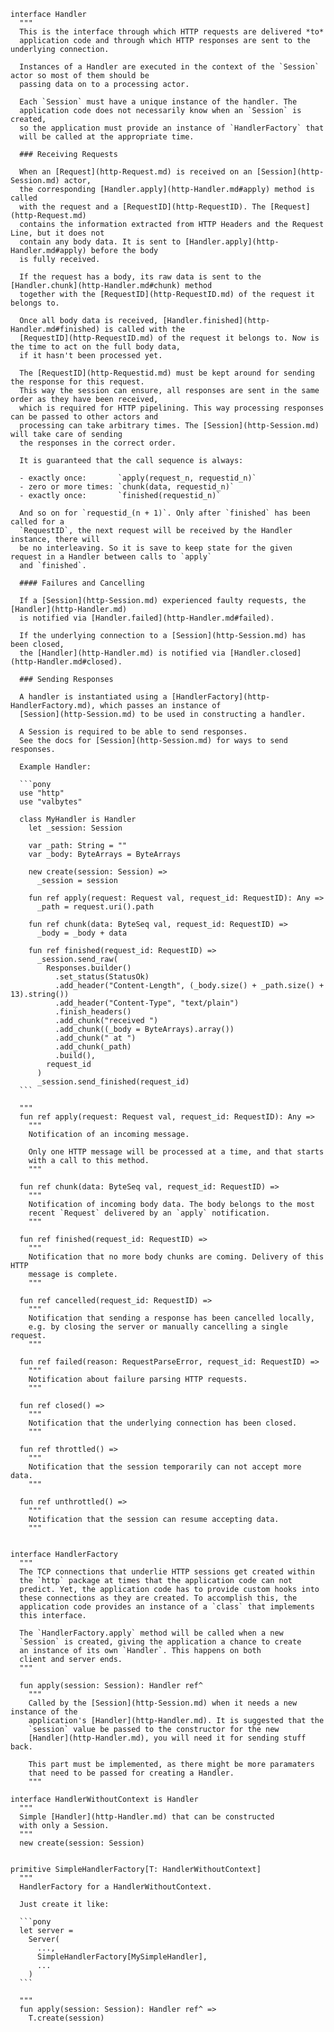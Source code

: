 ```````pony-full-source
interface Handler
  """
  This is the interface through which HTTP requests are delivered *to*
  application code and through which HTTP responses are sent to the underlying connection.

  Instances of a Handler are executed in the context of the `Session` actor so most of them should be
  passing data on to a processing actor.

  Each `Session` must have a unique instance of the handler. The
  application code does not necessarily know when an `Session` is created,
  so the application must provide an instance of `HandlerFactory` that
  will be called at the appropriate time.

  ### Receiving Requests

  When an [Request](http-Request.md) is received on an [Session](http-Session.md) actor,
  the corresponding [Handler.apply](http-Handler.md#apply) method is called
  with the request and a [RequestID](http-RequestID). The [Request](http-Request.md)
  contains the information extracted from HTTP Headers and the Request Line, but it does not
  contain any body data. It is sent to [Handler.apply](http-Handler.md#apply) before the body
  is fully received.

  If the request has a body, its raw data is sent to the [Handler.chunk](http-Handler.md#chunk) method
  together with the [RequestID](http-RequestID.md) of the request it belongs to.

  Once all body data is received, [Handler.finished](http-Handler.md#finished) is called with the
  [RequestID](http-RequestID.md) of the request it belongs to. Now is the time to act on the full body data,
  if it hasn't been processed yet.

  The [RequestID](http-Requestid.md) must be kept around for sending the response for this request.
  This way the session can ensure, all responses are sent in the same order as they have been received,
  which is required for HTTP pipelining. This way processing responses can be passed to other actors and
  processing can take arbitrary times. The [Session](http-Session.md) will take care of sending
  the responses in the correct order.

  It is guaranteed that the call sequence is always:

  - exactly once:       `apply(request_n, requestid_n)`
  - zero or more times: `chunk(data, requestid_n)`
  - exactly once:       `finished(requestid_n)`

  And so on for `requestid_(n + 1)`. Only after `finished` has been called for a
  `RequestID`, the next request will be received by the Handler instance, there will
  be no interleaving. So it is save to keep state for the given request in a Handler between calls to `apply`
  and `finished`.

  #### Failures and Cancelling

  If a [Session](http-Session.md) experienced faulty requests, the [Handler](http-Handler.md)
  is notified via [Handler.failed](http-Handler.md#failed).

  If the underlying connection to a [Session](http-Session.md) has been closed,
  the [Handler](http-Handler.md) is notified via [Handler.closed](http-Handler.md#closed).

  ### Sending Responses

  A handler is instantiated using a [HandlerFactory](http-HandlerFactory.md), which passes an instance of
  [Session](http-Session.md) to be used in constructing a handler.

  A Session is required to be able to send responses.
  See the docs for [Session](http-Session.md) for ways to send responses.

  Example Handler:

  ```pony
  use "http"
  use "valbytes"

  class MyHandler is Handler
    let _session: Session

    var _path: String = ""
    var _body: ByteArrays = ByteArrays

    new create(session: Session) =>
      _session = session

    fun ref apply(request: Request val, request_id: RequestID): Any =>
      _path = request.uri().path

    fun ref chunk(data: ByteSeq val, request_id: RequestID) =>
      _body = _body + data

    fun ref finished(request_id: RequestID) =>
      _session.send_raw(
        Responses.builder()
          .set_status(StatusOk)
          .add_header("Content-Length", (_body.size() + _path.size() + 13).string())
          .add_header("Content-Type", "text/plain")
          .finish_headers()
          .add_chunk("received ")
          .add_chunk((_body = ByteArrays).array())
          .add_chunk(" at ")
          .add_chunk(_path)
          .build(),
        request_id
      )
      _session.send_finished(request_id)
  ```

  """
  fun ref apply(request: Request val, request_id: RequestID): Any =>
    """
    Notification of an incoming message.

    Only one HTTP message will be processed at a time, and that starts
    with a call to this method.
    """

  fun ref chunk(data: ByteSeq val, request_id: RequestID) =>
    """
    Notification of incoming body data. The body belongs to the most
    recent `Request` delivered by an `apply` notification.
    """

  fun ref finished(request_id: RequestID) =>
    """
    Notification that no more body chunks are coming. Delivery of this HTTP
    message is complete.
    """

  fun ref cancelled(request_id: RequestID) =>
    """
    Notification that sending a response has been cancelled locally,
    e.g. by closing the server or manually cancelling a single request.
    """

  fun ref failed(reason: RequestParseError, request_id: RequestID) =>
    """
    Notification about failure parsing HTTP requests.
    """

  fun ref closed() =>
    """
    Notification that the underlying connection has been closed.
    """

  fun ref throttled() =>
    """
    Notification that the session temporarily can not accept more data.
    """

  fun ref unthrottled() =>
    """
    Notification that the session can resume accepting data.
    """


interface HandlerFactory
  """
  The TCP connections that underlie HTTP sessions get created within
  the `http` package at times that the application code can not
  predict. Yet, the application code has to provide custom hooks into
  these connections as they are created. To accomplish this, the
  application code provides an instance of a `class` that implements
  this interface.

  The `HandlerFactory.apply` method will be called when a new
  `Session` is created, giving the application a chance to create
  an instance of its own `Handler`. This happens on both
  client and server ends.
  """

  fun apply(session: Session): Handler ref^
    """
    Called by the [Session](http-Session.md) when it needs a new instance of the
    application's [Handler](http-Handler.md). It is suggested that the
    `session` value be passed to the constructor for the new
    [Handler](http-Handler.md), you will need it for sending stuff back.

    This part must be implemented, as there might be more paramaters
    that need to be passed for creating a Handler.
    """

interface HandlerWithoutContext is Handler
  """
  Simple [Handler](http-Handler.md) that can be constructed
  with only a Session.
  """
  new create(session: Session)


primitive SimpleHandlerFactory[T: HandlerWithoutContext]
  """
  HandlerFactory for a HandlerWithoutContext.

  Just create it like:

  ```pony
  let server =
    Server(
      ...,
      SimpleHandlerFactory[MySimpleHandler],
      ...
    )
  ```

  """
  fun apply(session: Session): Handler ref^ =>
    T.create(session)

```````